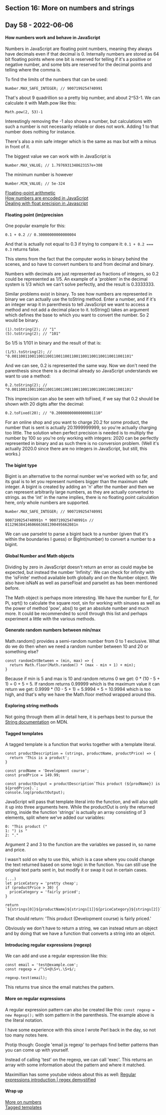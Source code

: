 ## Section 16: More on numbers and strings

## Day 58 - 2022-06-06

#### <b>How numbers work and behave in JavaScript</b>

Numbers in JavaScript are floating point numbers, meaning they always have decimals even if that decimal is 0. Internally numbers are stored as 64 bit floating points where one bit is reserved for telling if it's a positive or negative number, and some bits are reserved for the decimal points and telling where the comma is.

To find the limits of the numbers that can be used:

```JS
Number.MAX_SAFE_INTEGER; // 9007199254740991
```

That's about 9 quadrillion so a pretty big number, and about 2^53-1. We can calculate it with Math.pow like this:

```JS
Math.pow(2, 53)-1
```

Interestingly removing the -1 also shows a number, but calculations with such a number is not necessarily reliable or does not work. Adding 1 to that number does nothing for instance.

There's also a min safe integer which is the same as max but with a minus in front of it.

The biggest value we can work with in JavaScript is

```JS
Number.MAX_VALUE; // 1.7976931348623157e+308
```

The minimum number is however

```JS
Number.MIN_VALUE; // 5e-324
```

[Floating-point arithmetic](https://en.wikipedia.org/wiki/Floating-point_arithmetic)<br>
[How numbers are encoded in JavaScript](https://2ality.com/2012/04/number-encoding.html)<br>
[Dealing with float precision in Javascript](https://stackoverflow.com/questions/11695618/dealing-with-float-precision-in-javascript)

#### <b>Floating point (im)precision</b>

One popular example for this:

```JS
0.1 + 0.2 // 0.30000000000000004
```

And that is actually not equal to 0.3 if trying to compare it: `0.1 + 0.2 === 0.3` returns false.

This stems from the fact that the computer works in binary behind the scenes, and so have to convert numbers to and from decimal and binary.

Numbers with decimals are just represented as fractions of integers, so 0.2 could be represented as 1/5. An example of a 'problem' in the decimal system is 1/3 which we can't solve perfectly, and the result is 0.3333333.

Similar problems exist in binary. To see how numbers are represented in binary we can actually use the toString method. Enter a number, and if it's an integer wrap it in parenthesis to tell JavaScript we want to access a method and not add a decimal place to it. toString() takes an argument which defines the base to which you want to convert the number. So 2 would be binary.

```JS
(1).toString(2); // "1"
(5).toString(2); // "101"
```

So 1/5 is 1/101 in binary and the result of that is:

```JS
(1/5).toString(2); // "0.001100110011001100110011001100110011001100110011001101"
```

And we can see, 0.2 is represented the same way. Now we don't need the parenthesis since there is a decimal already so JavaScript understands we want to use a method:

```JS
0.2.toString(2); // "0.001100110011001100110011001100110011001100110011001101"
```

This imprecision can also be seen with toFixed, if we say that 0.2 should be shown with 20 digits after the decimal:

```JS
0.2.toFixed(20); // "0.20000000000000001110"
```

For an online shop and you want to charge 20.2 for some product, the number that is sent is actually 20.1999999999, so you're actually charging too little. The solution when perfect precision is needed is to multiply the number by 100 so you're only working with integers: 2020 can be perfectly represented in binary and as such there is no conversion problem. (Well it's actually 2020.0 since there are no integers in JavaScript, but still, this works.)

#### <b>The bigint type</b>

Bigint is an alternative to the normal number we've worked with so far, and its goal is to let you represent numbers bigger than the maximum safe integer. A bigint is created by adding an 'n' after the number and then we can represent arbitrarily large numbers, as they are actually converted to strings. as the 'int' in the name implies, there is no floating point calculation here, only whole numbers are supported.

```JS
Number.MAX_SAFE_INTEGER; // 9007199254740991

9007199254740991n * 9007199254740991n // 81129638414606663681390495662081n
```

We can use parseInt to parse a bigint back to a number (given that it's within the boundaries I guess) or BigInt(number) to convert a number to a bigint.

#### <b>Global Number and Math objects</b>

Dividing by zero in JavaScript doesn't return an error as could maybe be expected, but instead the number 'Infinity'. We can check for infinity with the 'isFinite' method available both globally and on the Number object. We also have isNaN as well as parseFloat and parseInt as has been mentioned before.

The Math object is perhaps more interesting. We have the number for E, for Pi, sqrt() to calculate the square root, sin for working with sinuses as well as the power of method 'pow', abs() to get an absolute number and much more. It could be recommended to scroll through this list and perhaps experiment a little with the various methods.

#### <b>Generate random numbers between min/max</b>

Math.random() provides a semi-random number from 0 to 1 exclusive. What do we do then when we need a random number between 10 and 20 or something else?

```JS
const randomIntBetween = (min, max) => {
  return Math.floor(Math.random() * (max - min + 1) + min);
}
```

Because if min is 5 and max is 10 and random returns 0 we get: 0 * (10 - 5 + 1) = 0 + 5 = 5. If random returns 0.99999 which is the maximum value it can return we get: 0.9999 * (10 - 5 + 1) = 5.9994 + 5 = 10.9994 which is too high, and that's why we have the Math.floor method wrapped around this.

#### <b>Exploring string methods</b>

Not going through them all in detail here, it is perhaps best to pursue the [String documentation](https://developer.mozilla.org/en-US/docs/Web/JavaScript/Reference/Global_Objects/String) on MDN.

#### <b>Tagged templates</b>

A tagged template is a function that works together with a template literal.

```JS
const productDescription = (strings, productName, productPrice) => {
  return 'This is a product';
}

const prodName = 'Development course';
const prodPrice = 149.99;

const productOutput = productDescription`This product (${prodName}) is ${prodPrice}.`;
console.log(productOutput);
```

JavaScript will pass that template literal into the function, and will also split it up into three arguments here. While the productOut is only the returned string, inside the function 'strings' is actually an array consisting of 3 elements, split where we've added our variables:

```
0: "This product ("
1: ") is "
2: "."
```

Argument 2 and 3 to the function are the variables we passed in, so name and price.

I wasn't sold on why to use this, which is a case where you could change the text returned based on some logic in the function. You can still use the original text parts sent in, but modify it or swap it out in certain cases.

```JS
(...)
let priceCatory = 'pretty cheap';
if (productPrice > 30) {
  priceCategory = 'fairly priced';
}

return `${strings[0]}${productName}${strings[1]}${priceCategory}${strings[2]}`;
```

That should return: 'This product (Development course) is fairly priced.'

Obviously we don't have to return a string, we can instead return an object and by doing that we have a function that converts a string into an object.

#### <b>Introducing regular expressions (regexp)</b>

We can add and use a regular expression like this:

```JS
const email = 'test@example.com';
const regexp = /^\S+@\S+\.\S+$/;

regexp.test(email);
```

This returns true since the email matches the pattern.

#### <b>More on regular expressions</b>

A regular expression pattern can also be created like this: `const regexp = new Regexp();` with som pattern in the parenthesis. The example above is the literal notation.

I have some experience with this since I wrote Perl back in the day, so not too many notes here.

Protip though: Google 'email js regexp' to perhaps find better patterns than you can come up with yourself.

Instead of calling 'test' on the regexp, we can call 'exec'. This returns an array with some information about the pattern and where it matched.

Maximillian has some youtube videos about this as well: [Regular expressions introduction | regex demystified](https://www.youtube.com/watch?v=0LKdKixl5Ug&list=PL55RiY5tL51ryV3MhCbH8bLl7O_RZGUUE)

#### <b>Wrap up</b>

[More on numbers](https://developer.mozilla.org/en-US/docs/Web/JavaScript/Reference/Global_Objects/Number)<br>
[Tagged templates](https://developer.mozilla.org/en-US/docs/Web/JavaScript/Reference/Template_literals#Tagged_templates)
